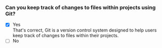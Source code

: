 ### Can you keep track of changes to files within projects using Git?

- [x] Yes <br>
      That's correct, Git is a version control system designed to help users keep track of changes to files within their projects.
- [ ] No
